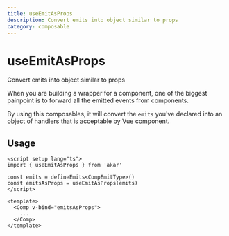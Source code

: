 ```yaml
---
title: useEmitAsProps
description: Convert emits into object similar to props
category: composable
---
```


# useEmitAsProps

<Description>
Convert emits into object similar to props
</Description>

When you are building a wrapper for a component, one of the biggest painpoint is to forward all the emitted events from components.

By using this composables, it will convert the `emits` you've declared into an object of handlers that is acceptable by Vue component.

## Usage

```vue
<script setup lang="ts">
import { useEmitAsProps } from 'akar'

const emits = defineEmits<CompEmitType>()
const emitsAsProps = useEmitAsProps(emits)
</script>

<template>
  <Comp v-bind="emitsAsProps">
    ...
  </Comp>
</template>
```
